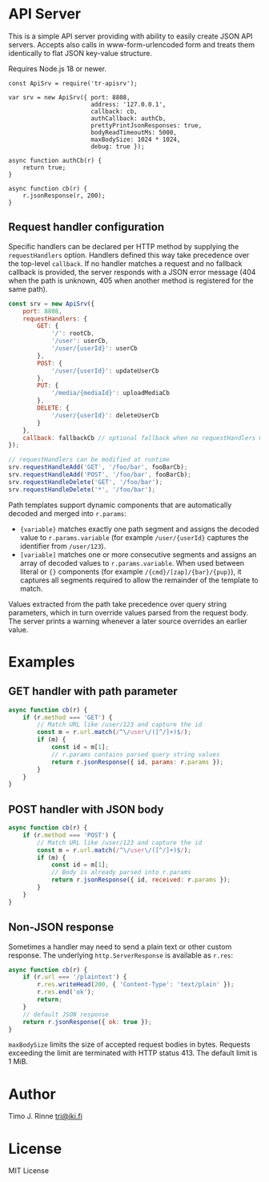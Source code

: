API Server
==========

This is a simple API server providing with ability to easily create
JSON API servers. Accepts also calls in www-form-urlencoded form
and treats them identically to flat JSON key-value structure.

Requires Node.js 18 or newer.

```
const ApiSrv = require('tr-apisrv');

var srv = new ApiSrv({ port: 8808,
                       address: '127.0.0.1',
                       callback: cb,
                       authCallback: authCb,
                       prettyPrintJsonResponses: true,
                       bodyReadTimeoutMs: 5000,
                       maxBodySize: 1024 * 1024,
                       debug: true });

async function authCb(r) {
    return true;
}

async function cb(r) {
    r.jsonResponse(r, 200);
}
```

Request handler configuration
-----------------------------

Specific handlers can be declared per HTTP method by supplying the
`requestHandlers` option. Handlers defined this way take precedence over the
top-level `callback`. If no handler matches a request and no fallback callback
is provided, the server responds with a JSON error message (404 when the path is
unknown, 405 when another method is registered for the same path).

```javascript
const srv = new ApiSrv({
    port: 8808,
    requestHandlers: {
        GET: {
            '/': rootCb,
            '/user': userCb,
            '/user/{userId}': userCb
        },
        POST: {
            '/user/{userId}': updateUserCb
        },
        PUT: {
            '/media/{mediaId}': uploadMediaCb
        },
        DELETE: {
            '/user/{userId}': deleteUserCb
        }
    },
    callback: fallbackCb // optional fallback when no requestHandlers match
});

// requestHandlers can be modified at runtime
srv.requestHandleAdd('GET', '/foo/bar', fooBarCb);
srv.requestHandleAdd('POST', '/foo/bar', fooBarCb);
srv.requestHandleDelete('GET', '/foo/bar');
srv.requestHandleDelete('*', '/foo/bar');
```

Path templates support dynamic components that are automatically decoded and
merged into `r.params`:

* `{variable}` matches exactly one path segment and assigns the decoded value to
  `r.params.variable` (for example `/user/{userId}` captures the identifier from
  `/user/123`).
* `[variable]` matches one or more consecutive segments and assigns an array of
  decoded values to `r.params.variable`. When used between literal or `{}`
  components (for example `/{cmd}/[zap]/{bar}/{pup}`), it captures all segments
  required to allow the remainder of the template to match.

Values extracted from the path take precedence over query string parameters,
which in turn override values parsed from the request body. The server prints a
warning whenever a later source overrides an earlier value.

Examples
========

GET handler with path parameter
-------------------------------

```javascript
async function cb(r) {
    if (r.method === 'GET') {
        // Match URL like /user/123 and capture the id
        const m = r.url.match(/^\/user\/([^/]+)$/);
        if (m) {
            const id = m[1];
            // r.params contains parsed query string values
            return r.jsonResponse({ id, params: r.params });
        }
    }
}
```

POST handler with JSON body
---------------------------

```javascript
async function cb(r) {
    if (r.method === 'POST') {
        // Match URL like /user/123 and capture the id
        const m = r.url.match(/^\/user\/([^/]+)$/);
        if (m) {
            const id = m[1];
            // Body is already parsed into r.params
            return r.jsonResponse({ id, received: r.params });
        }
    }
}
```

Non‑JSON response
-----------------

Sometimes a handler may need to send a plain text or other custom response.
The underlying `http.ServerResponse` is available as `r.res`:

```javascript
async function cb(r) {
    if (r.url === '/plaintext') {
        r.res.writeHead(200, { 'Content-Type': 'text/plain' });
        r.res.end('ok');
        return;
    }
    // default JSON response
    return r.jsonResponse({ ok: true });
}
```

`maxBodySize` limits the size of accepted request bodies in bytes. Requests exceeding
the limit are terminated with HTTP status 413. The default limit is 1 MiB.

Author
======

Timo J. Rinne <tri@iki.fi>


License
=======

MIT License
